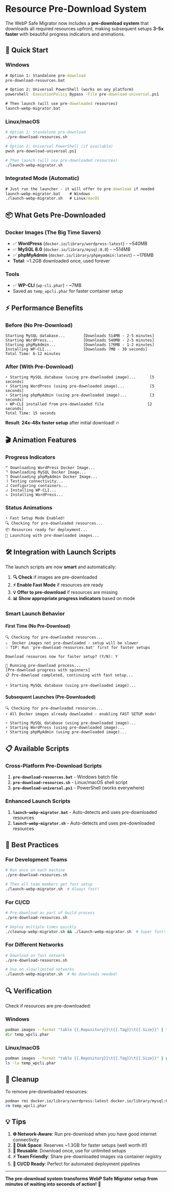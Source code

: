 # Resource Pre-Download System

The WebP Safe Migrator now includes a **pre-download system** that downloads all required resources upfront, making subsequent setups **3-5x faster** with beautiful progress indicators and animations.

## 🚀 **Quick Start**

### **Windows**
```cmd
# Option 1: Standalone pre-download
pre-download-resources.bat

# Option 2: Universal PowerShell (works on any platform)  
powershell -ExecutionPolicy Bypass -File pre-download-universal.ps1

# Then launch (will use pre-downloaded resources)
launch-webp-migrator.bat
```

### **Linux/macOS**  
```bash
# Option 1: Standalone pre-download
./pre-download-resources.sh

# Option 2: Universal PowerShell (if available)
pwsh pre-download-universal.ps1

# Then launch (will use pre-downloaded resources)
./launch-webp-migrator.sh
```

### **Integrated Mode (Automatic)**
```cmd
# Just run the launcher - it will offer to pre-download if needed
launch-webp-migrator.bat    # Windows
./launch-webp-migrator.sh   # Linux/macOS
```

## 📦 **What Gets Pre-Downloaded**

### **Docker Images** (The Big Time Savers)
- ✅ **WordPress** (`docker.io/library/wordpress:latest`) - ~540MB
- ✅ **MySQL 8.0** (`docker.io/library/mysql:8.0`) - ~514MB  
- ✅ **phpMyAdmin** (`docker.io/library/phpmyadmin:latest`) - ~176MB
- **Total**: ~1.2GB downloaded once, used forever

### **Tools**
- ✅ **WP-CLI** (`wp-cli.phar`) - ~7MB
- Saved as `temp_wpcli.phar` for faster container setup

## ⚡ **Performance Benefits**

### **Before (No Pre-Download)**
```
Starting MySQL database...        [Downloads 514MB - 2-5 minutes]
Starting WordPress...             [Downloads 540MB - 2-5 minutes]  
Starting phpMyAdmin...            [Downloads 176MB - 1-2 minutes]
Installing WP-CLI...              [Downloads 7MB - 30 seconds]
Total Time: 6-12 minutes
```

### **After (With Pre-Download)**
```
⚡ Starting MySQL database (using pre-downloaded image)...      [5 seconds]
⚡ Starting WordPress (using pre-downloaded image)...           [5 seconds] 
⚡ Starting phpMyAdmin (using pre-downloaded image)...          [3 seconds]
⚡ WP-CLI installed from pre-downloaded file                   [2 seconds]
Total Time: 15 seconds
```

**Result**: **24x-48x faster setup** after initial download! 🔥

## 🎬 **Animation Features**

### **Progress Indicators** 
```
⠋ Downloading WordPress Docker Image...
⠙ Downloading MySQL Docker Image...  
⠹ Downloading phpMyAdmin Docker Image...
⠸ Testing connectivity...
⠼ Configuring containers...
⠴ Installing WP-CLI...
⠦ Installing WordPress...
```

### **Status Animations**
```
⚡ Fast Setup Mode Enabled!
🔍 Checking for pre-downloaded resources...
📦 Resources ready for deployment...
🚀 Launching with pre-downloaded images...
```

## 🛠️ **Integration with Launch Scripts**

The launch scripts are now **smart** and automatically:

1. **🔍 Check** if images are pre-downloaded
2. **⚡ Enable Fast Mode** if resources are ready  
3. **💡 Offer to pre-download** if resources are missing
4. **📊 Show appropriate progress indicators** based on mode

### **Smart Launch Behavior**

#### **First Time (No Pre-Download)**
```
🔍 Checking for pre-downloaded resources...
⚠️  Docker images not pre-downloaded - setup will be slower
💡 TIP: Run 'pre-download-resources.bat' first for faster setups

Download resources now for faster setup? (Y/N): Y

🚀 Running pre-download process...
[Pre-download progress with spinners]
📋 Pre-download completed, continuing with fast setup...

⚡ Starting MySQL database (using pre-downloaded image)...
```

#### **Subsequent Launches (Pre-Downloaded)**
```
🔍 Checking for pre-downloaded resources...
⚡ All Docker images already downloaded - enabling FAST SETUP mode!

⚡ Starting MySQL database (using pre-downloaded image)...
⚡ Starting WordPress (using pre-downloaded image)...  
⚡ Starting phpMyAdmin (using pre-downloaded image)...
```

## 📋 **Available Scripts**

### **Cross-Platform Pre-Download Scripts**
1. **`pre-download-resources.bat`** - Windows batch file
2. **`pre-download-resources.sh`** - Linux/macOS shell script  
3. **`pre-download-universal.ps1`** - PowerShell (works everywhere)

### **Enhanced Launch Scripts**  
1. **`launch-webp-migrator.bat`** - Auto-detects and uses pre-downloaded resources
2. **`launch-webp-migrator.sh`** - Auto-detects and uses pre-downloaded resources

## 🎯 **Best Practices**

### **For Development Teams**
```bash
# Run once on each machine
./pre-download-resources.sh

# Then all team members get fast setup
./launch-webp-migrator.sh  # Always fast!
```

### **For CI/CD**
```bash
# Pre-download as part of build process
./pre-download-resources.sh

# Deploy multiple times quickly
./cleanup-webp-migrator.sh && ./launch-webp-migrator.sh  # Super fast!
```

### **For Different Networks**
```bash
# Download on fast network
./pre-download-resources.sh

# Use on slow/limited networks
./launch-webp-migrator.sh  # No downloads needed!
```

## 🔍 **Verification**

Check if resources are pre-downloaded:

### **Windows**
```cmd
podman images --format "table {{.Repository}}\t{{.Tag}}\t{{.Size}}" | findstr -E "(wordpress|mysql|phpmyadmin)"
dir temp_wpcli.phar
```

### **Linux/macOS**
```bash
podman images --format "table {{.Repository}}\t{{.Tag}}\t{{.Size}}" | grep -E "(wordpress|mysql|phpmyadmin)"
ls -la temp_wpcli.phar
```

## 🧹 **Cleanup**

To remove pre-downloaded resources:
```bash
podman rmi docker.io/library/wordpress:latest docker.io/library/mysql:8.0 docker.io/library/phpmyadmin:latest
rm temp_wpcli.phar
```

## 💡 **Tips**

1. **🌐 Network-Aware**: Run pre-download when you have good internet connectivity
2. **💾 Disk Space**: Reserves ~1.3GB for faster setups (well worth it!)
3. **🔄 Reusable**: Download once, use for unlimited setups
4. **⚡ Team Friendly**: Share pre-downloaded images via container registry
5. **🚀 CI/CD Ready**: Perfect for automated deployment pipelines

---

**The pre-download system transforms WebP Safe Migrator setup from minutes of waiting into seconds of action!** 🎯
